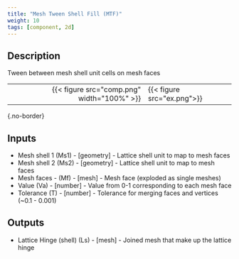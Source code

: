 ```yaml
---
title: "Mesh Tween Shell Fill (MTF)"
weight: 10
tags: [component, 2d]
---
```


## Description

Tween between mesh shell unit cells on mesh faces

| | |
| ---: | :--- |
|{{< figure src="comp.png" width="100%" >}} |{{< figure src="ex.png">}} |
{.no-border}

## Inputs

- Mesh shell 1 (Ms1) - [geometry] - Lattice shell unit to map to mesh faces
- Mesh shell 2 (Ms2) - [geometry] - Lattice shell unit to map to mesh faces
- Mesh faces - (Mf) - [mesh] - Mesh face (exploded as single meshes)
- Value (Va) - [number] - Value from 0-1 corresponding to each mesh face
- Tolerance (T) - [number] - Tolerance for merging faces and vertices (~0.1 - 0.001)

## Outputs

- Lattice Hinge (shell) (Ls) - [mesh] - Joined mesh that make up the lattice hinge